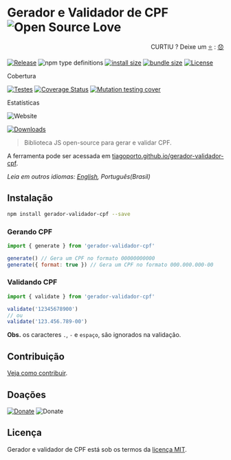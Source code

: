 # Gerador e Validador de CPF ![Open Source Love](https://badges.frapsoft.com/os/v3/open-source.svg)

<p align="right">
  CURTIU ? Deixe um <a href="https://github.com/tiagoporto/gerador-validador-cpf/stargazers">⭐</a> : <a href="https://github.com/tiagoporto/gerador-validador-cpf/issues">😞</a>
</p>

[![Release](https://img.shields.io/npm/v/gerador-validador-cpf.svg?style=flat-square&label=release)](https://github.com/tiagoporto/gerador-validador-cpf/releases)
![npm type definitions](https://img.shields.io/npm/types/gerador-validador-cpf.svg?style=flat-square)
[![install size](https://packagephobia.now.sh/badge?p=gerador-validador-cpf)](https://packagephobia.now.sh/result?p=gerador-validador-cpf)
[![bundle size](https://img.shields.io/bundlephobia/min/gerador-validador-cpf?style=flat-square&label=bundle%20size)](https://bundlephobia.com/result?p=gerador-validador-cpf)
[![License](https://img.shields.io/github/license/tiagoporto/gerador-validador-cpf.svg?style=flat-square)](LICENSE)

Cobertura

<!-- [![Build Status](https://img.shields.io/travis/com/tiagoporto/gerador-validador-cpf/main.svg?&logo=travis&style=flat-square)](https://app.travis-ci.com/github/tiagoporto/gerador-validador-cpf) -->

[![Testes](https://img.shields.io/github/actions/workflow/status/tiagoporto/gerador-validador-cpf/tests.yml?label=tests&logo=github&style=flat-square)](https://github.com/tiagoporto/gerador-validador-cpf/actions/workflows/tests.yml)
[![Coverage Status](https://img.shields.io/coveralls/tiagoporto/gerador-validador-cpf.svg?logo=coveralls&style=flat-square)](https://coveralls.io/github/tiagoporto/gerador-validador-cpf)
[![Mutation testing cover](https://img.shields.io/endpoint?style=flat-square&url=https://badge-api.stryker-mutator.io/github.com/tiagoporto/gerador-validador-cpf/main)](https://dashboard.stryker-mutator.io/reports/github.com/tiagoporto/gerador-validador-cpf/main)

Estatísticas

![Website](https://img.shields.io/website?style=flat-square&url=https://tiagoporto.github.io/gerador-validador-cpf)

[![Downloads](https://img.shields.io/npm/dt/gerador-validador-cpf.svg?logo=npm&style=flat-square)](https://www.npmjs.com/package/gerador-validador-cpf)

> Biblioteca JS open-source para gerar e validar CPF.

A ferramenta pode ser acessada em [tiagoporto.github.io/gerador-validador-cpf](http://tiagoporto.github.io/gerador-validador-cpf).

_Leia em outros idiomas: [English](https://github.com/tiagoporto/gerador-validador-cpf/blob/main/README.en.md), Português(Brasil)_

## Instalação

```sh
npm install gerador-validador-cpf --save
```

### Gerando CPF

```javascript
import { generate } from 'gerador-validador-cpf'

generate() // Gera um CPF no formato 00000000000
generate({ format: true }) // Gera um CPF no formato 000.000.000-00
```

### Validando CPF

```javascript
import { validate } from 'gerador-validador-cpf'

validate('12345678900')
// ou
validate('123.456.789-00')
```

**Obs.** os caracteres `.`, `-` e `espaço`, são ignorados na validação.

## Contribuição

[Veja como contribuir](https://github.com/tiagoporto/.github/blob/main/CONTRIBUTING.md).

## Doações

[![Donate](https://img.shields.io/badge/PayPal-blue?logo=paypal)](https://www.paypal.com/cgi-bin/webscr?cmd=_donations&business=YTDUQ8RZ2G4Q8&lc=BR&item_name=tiagoporto&item_number=geradorcpf&currency_code=BRL&bn=PP%2dDonationsBF:btn_donateCC_LG%2egif:NonHosted)
![Donate](https://img.shields.io/badge/bitcoin-14iqQcwYPLBceRURHuFosGTDXxMmt3cLDp-yellow.svg?logo=bitcoin)

## Licença

Gerador e validador de CPF está sob os termos da [licença MIT](LICENSE).
